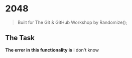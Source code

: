 # 2048
> Built for The Git & GitHub Workshop by Randomize();

## The Task
**The error in this functionality is** 
i don't know
